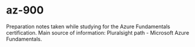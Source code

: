 # az-900
Preparation notes taken while studying for the Azure Fundamentals certification. Main source of information: Pluralsight path - Microsoft Azure Fundamentals.
